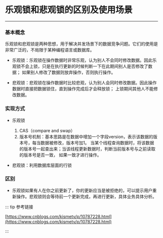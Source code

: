 # 乐观锁和悲观锁的区别及使用场景
---

### 基本概念

乐观锁和悲观锁是两种思想，用于解决并发场景下的数据竞争问题。它们的使用是非常广泛的，不局限于某种编程语言或数据库。

* 乐观锁：乐观锁在操作数据时非常乐观，认为别人不会同时修改数据。因此乐观锁不会上锁，只是在执行更新的时候判断一下在此期间别人是否修改了数据；
如果别人修改了数据则放弃操作，否则执行操作。

* 悲观锁：悲观锁在操作数据时比较悲观，认为别人会同时修改数据。因此操作数据时直接把数据锁住，直到操作完成后才会释放锁；
上锁期间其他人不能修改数据。

### 实现方式

* 乐观锁
  1. CAS（compare and swap）
  2. 版本号机制：基本思路是在数据中增加一个字段version，表示该数据的版本号，每当数据被修改，版本号加1。
  当某个线程查询数据时，将该数据的版本号一起查出来；当该线程更新数据时，判断当前版本号与之前读取的版本号是否一致，
  如果一致才进行操作。

* 悲观锁：利用数据库层面的行锁

### 区别

* 乐观锁如果有人在你之前更新了，你的更新应当是被拒绝的，可以提示用户重新操作。悲观锁则会等待前一个更新完成，再进行更新，具体业务具体分析。

::: tip 参考链接

[https://www.cnblogs.com/kismetv/p/10787228.html](https://www.cnblogs.com/kismetv/p/10787228.html)

:::
